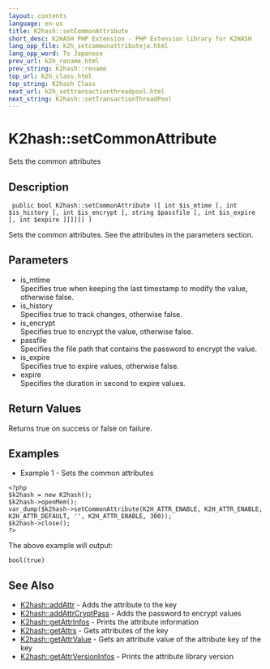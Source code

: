 ```yaml
---
layout: contents
language: en-us
title: K2hash::setCommonAttribute
short_desc: K2HASH PHP Extension - PHP Extension library for K2HASH
lang_opp_file: k2h_setcommonattributeja.html
lang_opp_word: To Japanese
prev_url: k2h_rename.html
prev_string: K2hash::rename
top_url: k2h_class.html
top_string: K2hash Class
next_url: k2h_settransactionthreadpool.html
next_string: K2hash::setTransactionThreadPool
---
```


# K2hash::setCommonAttribute
Sets the common attributes

## Description

```
 public bool K2hash::setCommonAttribute ([ int $is_mtime [, int $is_history [, int $is_encrypt [, string $passfile [, int $is_expire [, int $expire ]]]]]] )
```

Sets the common attributes. See the attributes in the parameters section. 

## Parameters
- is_mtime  
Specifies true when keeping the last timestamp to modify the value, otherwise false.
- is_history  
Specifies true to track changes, otherwise false.
- is_encrypt  
Specifies true to encrypt the value, otherwise false.
- passfile  
Specifies the file path that contains the password to encrypt the value.
- is_expire  
Specifies true to expire values, otherwise false.
- expire  
Specifies the duration in second to expire values.

## Return Values
Returns true on success or false on failure. 

## Examples
- Example 1 - Sets the common attributes

```
<?php
$k2hash = new K2hash();
$k2hash->openMem();
var_dump($k2hash->setCommonAttribute(K2H_ATTR_ENABLE, K2H_ATTR_ENABLE, K2H_ATTR_DEFAULT, '', K2H_ATTR_ENABLE, 300));
$k2hash->close();
?>
```

The above example will output:

```
bool(true)
```


## See Also
- [K2hash::addAttr](k2h_addattr.html) - Adds the attribute to the key
- [K2hash::addAttrCryptPass](k2h_addattrcryptpass.html) - Adds the password to encrypt values
- [K2hash::getAttrInfos](k2h_getattrinfos.html) - Prints the attribute information
- [K2hash::getAttrs](k2h_getattrs.html) - Gets attributes of the key
- [K2hash::getAttrValue](k2h_getattrvalue.html) - Gets an attribute value of the attribute key of the key
- [K2hash::getAttrVersionInfos](k2h_getattrversioninfos.html) - Prints the attribute library version
